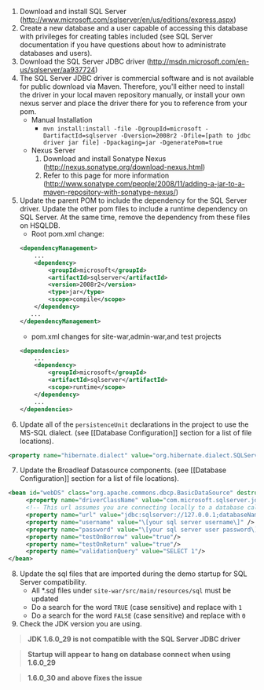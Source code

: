 1. Download and install SQL Server (http://www.microsoft.com/sqlserver/en/us/editions/express.aspx)
2. Create a new database and a user capable of accessing this database with privileges for creating tables included (see SQL Server documentation if you have questions about how to administrate databases and users).
3. Download the SQL Server JDBC driver (http://msdn.microsoft.com/en-us/sqlserver/aa937724)
4. The SQL Server JDBC driver is commercial software and is not available for public download via Maven. Therefore, you'll either need to install the driver in your local maven repository manually, or install your own nexus server and place the driver there for you to reference from your pom.
    - Manual Installation
        - `mvn install:install -file -DgroupId=microsoft -DartifactId=sqlserver -Dversion=2008r2 -Dfile=[path to jdbc driver jar file] -Dpackaging=jar -DgeneratePom=true`
    - Nexus Server
        1. Download and install Sonatype Nexus (http://nexus.sonatype.org/download-nexus.html)
        2. Refer to this page for more information (http://www.sonatype.com/people/2008/11/adding-a-jar-to-a-maven-repository-with-sonatype-nexus/)
5. Update the parent POM to include the dependency for the SQL Server driver. Update the other pom files to include a runtime dependency on SQL Server. At the same time, remove the dependency from these files on HSQLDB.
    - Root pom.xml change:
    ```xml
    <dependencyManagement>
        ...
        <dependency>
            <groupId>microsoft</groupId>
            <artifactId>sqlserver</artifactId>
            <version>2008r2</version>
            <type>jar</type>
            <scope>compile</scope>
        </dependency>
       ...
    </dependencyManagement>
    ```
    - pom.xml changes for site-war,admin-war,and test projects
    ```xml
    <dependencies>
        ...
        <dependency>
            <groupId>microsoft</groupId>
            <artifactId>sqlserver</artifactId>
            <scope>runtime</scope>
        </dependency>
        ...
    </dependencies>
    ```
6. Update all of the `persistenceUnit` declarations in the project to use the MS-SQL dialect. (see [[Database Configuration]] section for a list of file locations).
```xml
<property name="hibernate.dialect" value="org.hibernate.dialect.SQLServer2008Dialect"/>
```
7. Update the Broadleaf Datasource components.  (see [[Database Configuration]] section for a list of file locations).
```xml
<bean id="webDS" class="org.apache.commons.dbcp.BasicDataSource" destroy-method="close">
     <property name="driverClassName" value="com.microsoft.sqlserver.jdbc.SQLServerDriver" />
     <!-- This url assumes you are connecting locally to a database called broadleafcommerce -->
     <property name="url" value="jdbc:sqlserver://127.0.0.1;databaseName=broadleafcommerce" />
     <property name="username" value="\[your sql server username\]" />
     <property name="password" value="\[your sql server user password\]" />
     <property name="testOnBorrow" value="true"/>
     <property name="testOnReturn" value="true"/>
     <property name="validationQuery" value="SELECT 1"/>
</bean>
```
8. Update the sql files that are imported during the demo startup for SQL Server compatibility.
    - All \*.sql files under `site-war/src/main/resources/sql` must be updated
    - Do a search for the word `TRUE` (case sensitive) and replace with `1`
    - Do a search for the word `FALSE` (case sensitive) and replace with `0`
9. Check the JDK version you are using. 

> **JDK 1.6.0_29 is not compatible with the SQL Server JDBC driver**

> **Startup will appear to hang on database connect when using 1.6.0_29**

> **1.6.0_30 and above fixes the issue**

